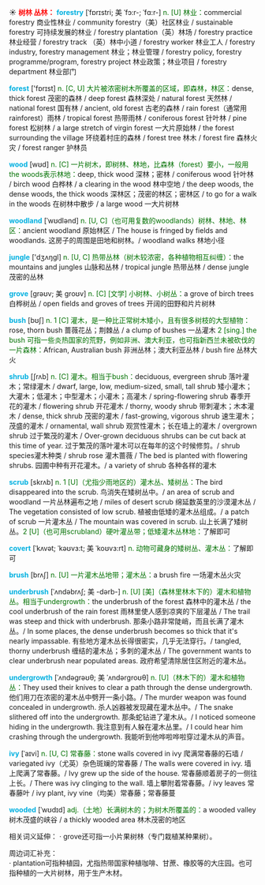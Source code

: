 ☀ <font color="red">**树林 丛林：**</font>
<font color="sky blue">**forestry**</font> [ˈfɒrɪstri; 美 ˈfɔ:r-; ˈfɑ:r-]
<font color="rgb(227, 108, 9)">n. [U] 林业：</font>commercial forestry 商业性林业 / community forestry（美）社区林业 / sustainable forestry 可持续发展的林业 / forestry plantation（英）林场 / forestry practice 林业经营 / forestry track （英）林中小道 / forestry worker 林业工人 / forestry industry, forestry management 林业；林业管理 / forestry policy, forestry programme/program, forestry project 林业政策；林业项目 / forestry department 林业部门

<font color="sky blue">**forest**</font> ['fɒrɪst] 
<font color="rgb(227, 108, 9)">n. [C, U] 大片被浓密树木所覆盖的区域，即森林，林区：</font>dense, thick forest 茂密的森林 / deep forest 森林深处 / natural forest 天然林 / national forest 国有林 / ancient, old forest 古老的森林 / rain forest（通常用rainforest）雨林 / tropical forest 热带雨林 / coniferous forest 针叶林 / pine forest 松树林 / a large stretch of virgin forest 一大片原始林 / the forest surrounding the village 环绕着村庄的森林 / forest tree 林木 / forest fire 森林火灾 / forest ranger 护林员

<font color="sky blue">**wood**</font> [wʊd] 
<font color="rgb(227, 108, 9)">n. [C] 一片树木，即树林、林地，比森林（forest）要小，一般用the woods表示林地：</font>deep, thick wood 深林；密林 / coniferous wood 针叶林 / birch wood 白桦林 / a clearing in the wood 林中空地 / the deep woods, the dense woods, the thick woods 深林区；茂密的林区；密林区 / to go for a walk in the woods 在树林中散步 / a large wood 一大片树林
           
<font color="sky blue">**woodland**</font> [ˈwʊdlənd]
<font color="rgb(227, 108, 9)">n. [U, C]（也可用复数的woodlands）树林、林地、林区：</font>ancient woodland 原始林区 / The house is fringed by fields and woodlands. 这房子的周围是田地和树林。/ woodland walks 林地小径

<font color="sky blue">**jungle**</font> ['dӡʌŋɡl] 
<font color="rgb(227, 108, 9)">n. [U, C] 热带丛林（树木较浓密，各种植物相互纠缠）：</font>the mountains and jungles 山脉和丛林 / tropical jungle 热带丛林 / dense jungle 茂密的丛林
           
<font color="sky blue">**grove**</font> [grəʊv; 美 groʊv]
<font color="rgb(227, 108, 9)">n. [C] [文学] 小树林、小树丛：</font>a grove of birch trees 白桦树丛 / open fields and groves of trees 开阔的田野和片片树林

<font color="sky blue">**bush**</font> [bʊʃ] 
<font color="rgb(227, 108, 9)">n. 1 [C] 灌木，是一种比正常树木矮小，且有很多树枝的大型植物：</font>rose, thorn bush 蔷薇花丛；荆棘丛 / a clump of bushes 一丛灌木 <font color="rgb(227, 108, 9)">2 [sing.] the bush 可指一些炎热国家的荒野，例如非洲、澳大利亚，也可指新西兰未被砍伐的一片森林：</font>African, Australian bush 非洲丛林；澳大利亚丛林 / bush fire 丛林大火
           
<font color="sky blue">**shrub**</font> [ʃrʌb]
<font color="rgb(227, 108, 9)">n. [C] 灌木。相当于bush：</font>deciduous, evergreen shrub 落叶灌木；常绿灌木 / dwarf, large, low, medium-sized, small, tall shrub 矮小灌木；大灌木；低灌木；中型灌木；小灌木；高灌木 / spring-flowering shrub 春季开花的灌木 / flowering shrub 开花灌木 / thorny, woody shrub 带刺灌木；木本灌木 / dense, thick shrub 茂密的灌木 / fast-growing, vigorous shrub 速生灌木；茂盛的灌木 / ornamental, wall shrub 观赏性灌木；长在墙上的灌木 / overgrown shrub 过于繁茂的灌木 / Over-grown deciduous shrubs can be cut back at this time of year. 过于繁茂的落叶灌木可以在每年的这个时候修剪。/ shrub species灌木种类 / shrub rose 灌木蔷薇 / The bed is planted with flowering shrubs. 园圃中种有开花灌木。/ a variety of shrub 各种各样的灌木

<font color="sky blue">**scrub**</font> [skrʌb]
<font color="rgb(227, 108, 9)">n. 1 [U]（尤指少雨地区的）灌木丛、矮树丛：</font>The bird disappeared into the scrub. 鸟消失在矮树丛中。/ an area of scrub and woodland 一片丛林遍布之地 / miles of desert scrub 绵延数英里的沙漠灌木丛 / The vegetation consisted of low scrub. 植被由低矮的灌木丛组成。/ a patch of scrub 一片灌木丛 / The mountain was covered in scrub. 山上长满了矮树丛。<font color="rgb(227, 108, 9)">2 [U]（也可用scrubland）硬叶灌丛带；低矮灌木丛林地：</font>了解即可

<font color="sky blue">**covert**</font> [ˈkʌvət; ˈkəʊvɜ:t; 美 ˈkoʊvɜ:rt]
<font color="rgb(227, 108, 9)">n. 动物可藏身的矮树丛、灌木丛：</font>了解即可

<font color="sky blue">**brush**</font> [brʌʃ] 
<font color="rgb(227, 108, 9)">n. [U] 一片灌木丛地带；灌木丛：</font>a brush fire 一场灌木丛火灾
          
<font color="sky blue">**underbrush**</font> [ˈʌndəbrʌʃ; 美 -dərb-]
<font color="rgb(227, 108, 9)">n. [U] [美]（森林里林木下的）灌木和植物丛。相当于undergrowth：</font>the underbrush of the forest 森林中的灌木丛 / the cool underbrush of the rain forest 雨林里使人感到凉爽的下层灌丛 / The trail was steep and thick with underbrush. 那条小路非常陡峭，而且长满了灌木丛。/ In some places, the dense underbrush becomes so thick that it's nearly impassable. 有些地方灌木丛长得很密实，几乎无法穿行。/ tangled, thorny underbrush 缠结的灌木丛；多刺的灌木丛 / The government wants to clear underbrush near populated areas. 政府希望清除居住区附近的灌木丛。

<font color="sky blue">**undergrowth**</font> [ˈʌndəgrəʊθ; 美 ˈʌndərgroʊθ]
<font color="rgb(227, 108, 9)">n. [U]（林木下的）灌木和植物丛：</font>They used their knives to clear a path through the dense undergrowth. 他们用刀在浓密的灌木丛中劈开一条小路。/ The murder weapon was found concealed in undergrowth. 杀人凶器被发现藏在灌木丛中。/ The snake slithered off into the undergrowth. 那条蛇钻进了灌木从。/ I noticed someone hiding in the undergrowth. 我注意到有人躲在灌木丛里。/ I could hear him crashing through the undergrowth. 我能听到他哗啦哗啦穿过灌木从的声音。

<font color="sky blue">**ivy**</font> [ˈaɪvi]
<font color="rgb(227, 108, 9)">n. [U, C] 常春藤：</font>stone walls covered in ivy 爬满常春藤的石墙 / variegated ivy（尤英）杂色斑斓的常春藤 / The walls were covered in ivy. 墙上爬满了常春藤。/ Ivy grew up the side of the house. 常春藤顺着房子的一侧往上长。/ There was ivy clinging to the wall. 墙上攀附着常春藤。/ ivy leaves 常春藤叶 / ivy plant, ivy vine（均美）常春藤；常春藤蔓
           
<font color="sky blue">**wooded**</font> [ˈwʊdɪd]
<font color="rgb(227, 108, 9)">adj.（土地）长满树木的；为树木所覆盖的：</font>a wooded valley 树木茂盛的峡谷 / a thickly wooded area 林木茂密的地区

相关词义延伸：
· grove还可指一小片果树林（专门栽植某种果树）。

周边词汇补充：           
· plantation可指种植园，尤指热带国家种植咖啡、甘蔗、橡胶等的大庄园。也可指种植的一大片树林，用于生产木材。


